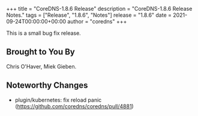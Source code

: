 +++
title = "CoreDNS-1.8.6 Release"
description = "CoreDNS-1.8.6 Release Notes."
tags = ["Release", "1.8.6", "Notes"]
release = "1.8.6"
date = 2021-09-24T00:00:00+00:00
author = "coredns"
+++

This is a small bug fix release.

## Brought to You By

Chris O'Haver,
Miek Gieben.

## Noteworthy Changes

* plugin/kubernetes: fix reload panic (https://github.com/coredns/coredns/pull/4881)
